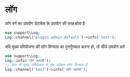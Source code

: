 # लॉग
लॉग वर्ग का उपयोग डेटाबेस के उपयोग की तरह होता है
```php
use support\Log;
Log::channel('plugin.admin.default')->info('test');
```

यदि मुख्य परियोजना की लॉग विन्यास का पुनर्गुणवात करना हो, तो सीधे उपयोग करें
```php
use support\Log;
Log::info('लॉग सामग्री');
// मान लें मुख्य परियोजना में एक परीक्षण लॉग विन्यास है
Log::channel('test')->info('लॉग सामग्री');
```
